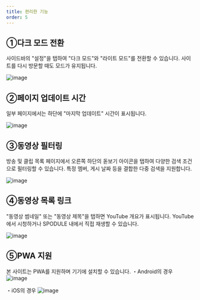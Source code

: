 ```yaml
---
title: 편리한 기능
order: 5
---
```


## ①다크 모드 전환
사이드바의 "설정"을 탭하여 "다크 모드"와 "라이트 모드"를 전환할 수 있습니다.
사이트를 다시 방문할 때도 모드가 유지됩니다.

![image](/about/darkmode.png)

## ②페이지 업데이트 시간
일부 페이지에서는 하단에 "마지막 업데이트" 시간이 표시됩니다.

![image](/about/update.png)

## ③동영상 필터링
방송 및 클립 목록 페이지에서 오른쪽 하단의 돋보기 아이콘을 탭하여 다양한 검색 조건으로 필터링할 수 있습니다.
특정 멤버, 게시 날짜 등을 결합한 다중 검색을 지원합니다.

![image](/about/filter.png)

## ④동영상 목록 링크
"동영상 썸네일" 또는 "동영상 제목"을 탭하면 YouTube 개요가 표시됩니다.
YouTube에서 시청하거나 SPODULE 내에서 직접 재생할 수 있습니다.

![image](/about/link.png)

## ⑤PWA 지원
본 사이트는 PWA를 지원하며 기기에 설치할 수 있습니다.
・Android의 경우
![image](/about/pwa-android.png)

・iOS의 경우
![image](/about/pwa-ios.png)